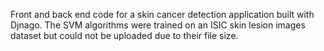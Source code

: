 Front and back end code for a skin cancer detection application built with Djnago. The SVM algorithms were trained on an ISIC skin lesion images dataset but could not be uploaded due to their file size.
